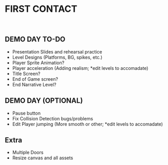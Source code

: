 <b><h1> FIRST CONTACT </h1></b>
<br>
<h2>DEMO DAY TO-DO</h2>
<ul>
<li>Presentation Slides and rehearsal practice</li>
<li>Level Designs (Platforms, BG, spikes, etc.)</li>
<li>Player Sprite Animation?</li>
<li>Player acceleration (Adding realism; *edit levels to accomadate)</li>
<li>Title Screen?</li>
<li>End of Game screen?</li>
<li>End Narrative Level?</li>
</ul>

<h2>DEMO DAY (OPTIONAL)</h2>
<ul>
<li>Pause button</li>
<li>Fix Collision Detection bugs/problems</li>
<li>Edit Player jumping (More smooth or other; *edit levels to accomadate)</li>
</ul>

<h2>Extra</h2>
<ul>
<li>Multiple Doors</li>
<li>Resize canvas and all assets</li>
</ul>
